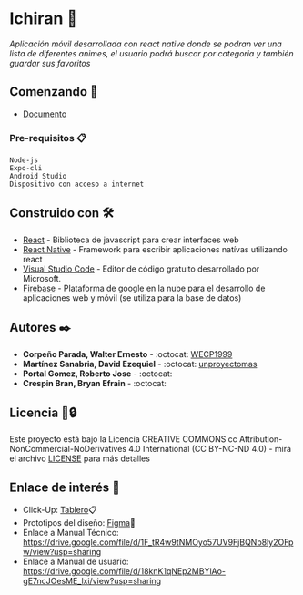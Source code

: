 # Ichiran :rice_ball:

_Aplicación móvil desarrollada con react native donde se podran ver una lista de diferentes animes, el usuario podrá buscar por categoria y también guardar sus favoritos_

## Comenzando 🚀
* [Documento](https://github.com/WECP1999/university-project/blob/main/docs/fase1.pdf)

### Pre-requisitos 📋
```
Node-js
Expo-cli
Android Studio
Dispositivo con acceso a internet
```

## Construido con 🛠️

* [React](https://reactjs.org/) - Biblioteca de javascript para crear interfaces web
* [React Native](https://reactnative.dev/) - Framework para escribir aplicaciones natívas utilizando react
* [Visual Studio Code](https://code.visualstudio.com/) - Editor de código gratuito desarrollado por Microsoft.
* [Firebase](https://firebase.google.com/?hl=es) - Plataforma de google en la nube para el desarrollo de aplicaciones web y móvil  (se utiliza para la base de datos)

## Autores ✒️

* **Corpeño Parada, Walter Ernesto** - :octocat: [WECP1999](https://github.com/WECP1999)
* **Martínez Sanabria, David Ezequiel** - :octocat: [unproyectomas](https://github.com/unproyectomas)
* **Portal Gomez, Roberto Jose** - :octocat: []()
* **Crespin Bran, Bryan Efrain** - :octocat: []()

## Licencia 📄🔒 

Este proyecto está bajo la Licencia CREATIVE COMMONS cc Attribution-NonCommercial-NoDerivatives 4.0 International (CC BY-NC-ND 4.0) - mira el archivo [LICENSE](https://creativecommons.org/licenses/by-nc-nd/4.0/) para más detalles


## Enlace de interés :eyes:
* Click-Up: [Tablero](https://sharing.clickup.com/36289965/b/h/7-36289965-2/1616b8d76ed3589)📋
* Prototipos del diseño: [Figma](https://www.figma.com/file/HV5G4Fs7EpB58ADudnvpVi/Ichiran?node-id=0%3A1)🎨
* Enlace a Manual Técnico: https://drive.google.com/file/d/1F_tR4w9tNMOyo57UV9FjBQNb8ly2OFpw/view?usp=sharing
* Enlace a Manual de usuario: https://drive.google.com/file/d/18knK1qNEp2MBYlAo-gE7ncJOesME_lxi/view?usp=sharing
<!--* Funcionamiento del programa: [Video](https://drive.google.com/file/d/10mUA310CDmfgCbL5GEKGMRihTRjYPcnw/view)🎥-->
